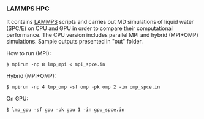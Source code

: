 ### LAMMPS HPC
It contains [LAMMPS](https://lammps.sandia.gov/) scripts and carries out MD simulations of liquid water (SPC/E) on CPU and GPU in order to compare their computational performance. The CPU version includes parallel MPI and hybrid (MPI+OMP) simulations. Sample outputs presented in "out" folder.

How to run (MPI):
```
$ mpirun -np 8 lmp_mpi < mpi_spce.in 
```
Hybrid (MPI+OMP):
```
$ mpirun -np 4 lmp_omp -sf omp -pk omp 2 -in omp_spce.in  
```
On GPU:
```
$ lmp_gpu -sf gpu -pk gpu 1 -in gpu_spce.in 
```